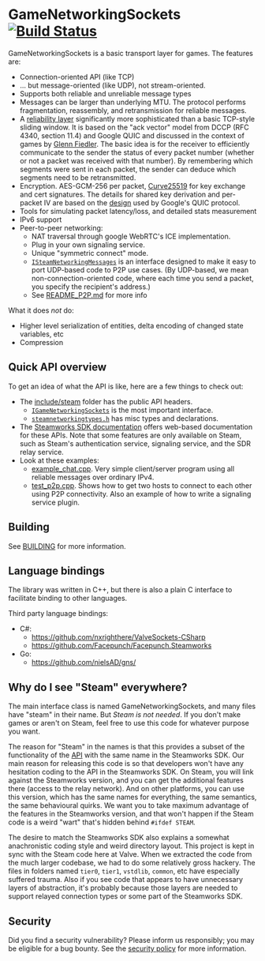 # GameNetworkingSockets [![Build Status](https://github.com/ValveSoftware/GameNetworkingSockets/workflows/CI/badge.svg)](https://github.com/ValveSoftware/GameNetworkingSockets/actions)

GameNetworkingSockets is a basic transport layer for games.  The features are:

* Connection-oriented API (like TCP)
* ... but message-oriented (like UDP), not stream-oriented.
* Supports both reliable and unreliable message types
* Messages can be larger than underlying MTU.  The protocol performs
  fragmentation, reassembly, and retransmission for reliable messages.
* A [reliability layer](src/steamnetworkingsockets/clientlib/SNP_WIRE_FORMAT.md)
  significantly more sophisticated than a basic TCP-style sliding window.
  It is based on the "ack vector" model from DCCP (RFC 4340, section 11.4)
  and Google QUIC and discussed in the context of games by
  [Glenn Fiedler](https://gafferongames.com/post/reliable_ordered_messages/).
  The basic idea is for the receiver to efficiently communicate to the sender
  the status of every packet number (whether or not a packet was received
  with that number).  By remembering which segments were sent in each packet,
  the sender can deduce which segments need to be retransmitted.
* Encryption. AES-GCM-256 per packet, [Curve25519](https://cr.yp.to/ecdh.html) for
  key exchange and cert signatures. The details for shared key derivation and
  per-packet IV are based on the [design](https://docs.google.com/document/d/1g5nIXAIkN_Y-7XJW5K45IblHd_L2f5LTaDUDwvZ5L6g/edit?usp=sharing)
  used by Google's QUIC protocol.
* Tools for simulating packet latency/loss, and detailed stats measurement
* IPv6 support
* Peer-to-peer networking:
  * NAT traversal through google WebRTC's ICE implementation.
  * Plug in your own signaling service.
  * Unique "symmetric connect" mode.
  * [``ISteamNetworkingMessages``](include/steam/isteamnetworkingmessages.h) is an
    interface designed to make it easy to port UDP-based code to P2P use cases.  (By
    UDP-based, we mean non-connection-oriented code, where each time you send a
    packet, you specify the recipient's address.)
  * See [README_P2P.md](README_P2P.md) for more info

What it does *not* do:

* Higher level serialization of entities, delta encoding of changed state
  variables, etc
* Compression

## Quick API overview

To get an idea of what the API is like, here are a few things to check out:

* The [include/steam](include/steam) folder has the public API headers.
  * [``IGameNetworkingSockets``](include/steam/isteamnetworkingsockets.h) is the
    most important interface.
  * [``steamnetworkingtypes.h``](include/steam/steamnetworkingtypes.h) has misc
    types and declarations.
* The
  [Steamworks SDK documentation](https://partner.steamgames.com/doc/api/ISteamNetworkingSockets)
  offers web-based documentation for these APIs.  Note that some features
  are only available on Steam, such as Steam's authentication service,
  signaling service, and the SDR relay service.
* Look at these examples:
  * [example_chat.cpp](examples/example_chat.cpp).  Very simple client/server
    program using all reliable messages over ordinary IPv4.
  * [test_p2p.cpp](tests/test_p2p.cpp).  Shows how to get two hosts to connect
    to each other using P2P connectivity.  Also an example of how to write a
    signaling service plugin.

## Building

See [BUILDING](BUILDING.md) for more information.

## Language bindings

The library was written in C++, but there is also a plain C interface
to facilitate binding to other languages.

Third party language bindings:

* C#:
  * <https://github.com/nxrighthere/ValveSockets-CSharp>
  * <https://github.com/Facepunch/Facepunch.Steamworks>
* Go:
  * <https://github.com/nielsAD/gns/>

## Why do I see "Steam" everywhere?

The main interface class is named GameNetworkingSockets, and many files have
"steam" in their name.  But *Steam is not needed*.  If you don't make games or
aren't on Steam, feel free to use this code for whatever purpose you want.

The reason for "Steam" in the names is that this provides a subset of the
functionality of the [API](https://partner.steamgames.com/doc/api/ISteamNetworkingSockets)
with the same name in the Steamworks SDK.  Our main
reason for releasing this code is so that developers won't have any hesitation
coding to the API in the Steamworks SDK.  On Steam, you will link against the
Steamworks version, and you can get the additional features there (access to
the relay network).  And on other platforms, you can use this version, which
has the same names for everything, the same semantics, the same behavioural
quirks.  We want you to take maximum advantage of the features in the
Steamworks version, and that won't happen if the Steam code is a weird "wart"
that's hidden behind `#ifdef STEAM`.

The desire to match the Steamworks SDK also explains a somewhat anachronistic
coding style and weird directory layout.  This project is kept in sync with the
Steam code here at Valve.  When we extracted the code from the much larger
codebase, we had to do some relatively gross hackery.  The files in folders
named  `tier0`, `tier1`, `vstdlib`, `common`, etc have especially suffered
trauma.  Also if you see code that appears to have unnecessary layers of
abstraction, it's probably because those layers are needed to support relayed
connection types or some part of the Steamworks SDK.

## Security

Did you find a security vulnerability?  Please inform us responsibly; you may
be eligible for a bug bounty.  See the [security policy](SECURITY.md) for more
information.
